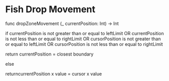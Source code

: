 # Fish Drop Movement

func dropZoneMovement (_ currentPosition: Int) -> Int 

  if currentPosition is not greater than or equal to leftLimit OR currentPosition is not less than or equal to rightLimit OR cursorPosition is not greater than or equal to leftLimit OR cursorPosition is not less than or equal to rightLimit 

return currentPosition = closest boundary 

else 

returncurrentPosition x value = cursor x value 

